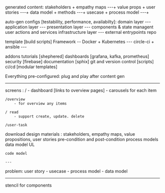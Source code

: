 generated content:
    stakeholders + empathy maps ---+
    value props + user stories ---+
    data model + methods ---+
    usecase + process model ---+

auto-gen configs [testability, performance, availabilty]:
    domain layer ---
    application layer ---
    presentation layer ---
        components & state managent
        user actions and services
    infrastructure layer ---
        external
        entrypoints
        repo


template [build scripts]
    Framework --
    Docker + Kubernetes ---
    circle-ci + ansible ---

addons
    tutorials [shephered]
    dashboards [grafana, kafka, prometheus]
    security [firebase]
    documentation [sphix]
    git and version control [scripts]
    ci/cd [modular templates]


Everything pre-configured: plug and play after content gen 


----

screens : 
    / 
        - dashboard [links to overview pages]
        - carousels for each item

    /overview
        - for overview any items

    / read
        - support create, update. delete

    /user-task
    
download design materials :
    stakeholders, empathy maps, value propositions, user stories
    pre-condition and post-condition
    process models
    data model 
    UL

    code model

    --- 

problem:
    user story - usecase - process model - data model

---

stencil for components 
